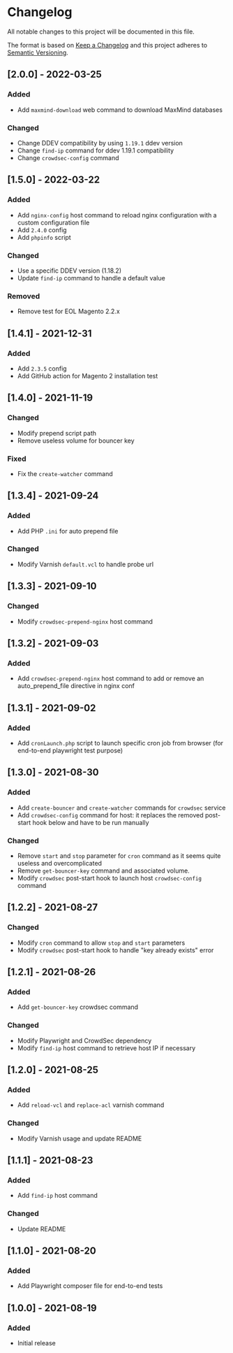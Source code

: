# Changelog
All notable changes to this project will be documented in this file.

The format is based on [Keep a Changelog](http://keepachangelog.com/en)
and this project adheres to [Semantic Versioning](http://semver.org/spec/v2.0.0.html).


## [2.0.0] - 2022-03-25

### Added
- Add `maxmind-download` web command to download MaxMind databases

### Changed
- Change DDEV compatibility by using `1.19.1` ddev version
- Change `find-ip` command for ddev 1.19.1 compatibility
- Change `crowdsec-config` command

## [1.5.0] - 2022-03-22

### Added
- Add `nginx-config` host command to reload nginx configuration with a custom configuration file
- Add `2.4.0` config
- Add `phpinfo` script

### Changed
- Use a specific DDEV version (1.18.2)
- Update `find-ip` command to handle a default value

### Removed
- Remove test for EOL Magento 2.2.x

## [1.4.1] - 2021-12-31

### Added
- Add `2.3.5` config
- Add GitHub action for Magento 2 installation test 


## [1.4.0] - 2021-11-19

### Changed
- Modify prepend script path
- Remove useless volume for bouncer key

### Fixed
- Fix the `create-watcher` command


## [1.3.4] - 2021-09-24

### Added
- Add PHP `.ini` for auto prepend file

### Changed
- Modify Varnish `default.vcl` to handle probe url

## [1.3.3] - 2021-09-10

### Changed
- Modify `crowdsec-prepend-nginx` host command

## [1.3.2] - 2021-09-03

### Added
- Add `crowdsec-prepend-nginx` host command to add or remove an auto_prepend_file directive in nginx conf 

## [1.3.1] - 2021-09-02

### Added
- Add `cronLaunch.php` script to launch specific cron job from browser (for end-to-end playwright test purpose)

## [1.3.0] - 2021-08-30

### Added
- Add `create-bouncer` and `create-watcher` commands for `crowdsec` service
- Add `crowdsec-config` command for host: it replaces the removed post-start hook below and have to be run manually

### Changed
- Remove `start` and `stop` parameter for `cron` command as it seems quite useless and overcomplicated
- Remove `get-bouncer-key` command and associated volume.
- Modify `crowdsec` post-start hook to launch host `crowdsec-config` command 

## [1.2.2] - 2021-08-27

### Changed
- Modify `cron` command to allow `stop` and `start` parameters
- Modify `crowdsec` post-start hook to handle "key already exists" error


## [1.2.1] - 2021-08-26

### Added
- Add `get-bouncer-key` crowdsec command
### Changed
- Modify Playwright and CrowdSec dependency
- Modify `find-ip` host command to retrieve host IP if necessary

## [1.2.0] - 2021-08-25

### Added
- Add `reload-vcl` and `replace-acl` varnish command
### Changed
- Modify Varnish usage and update README


## [1.1.1] - 2021-08-23

### Added
- Add `find-ip` host command
### Changed
- Update README

## [1.1.0] - 2021-08-20

### Added
- Add Playwright composer file for end-to-end tests


## [1.0.0] - 2021-08-19

### Added
- Initial release
